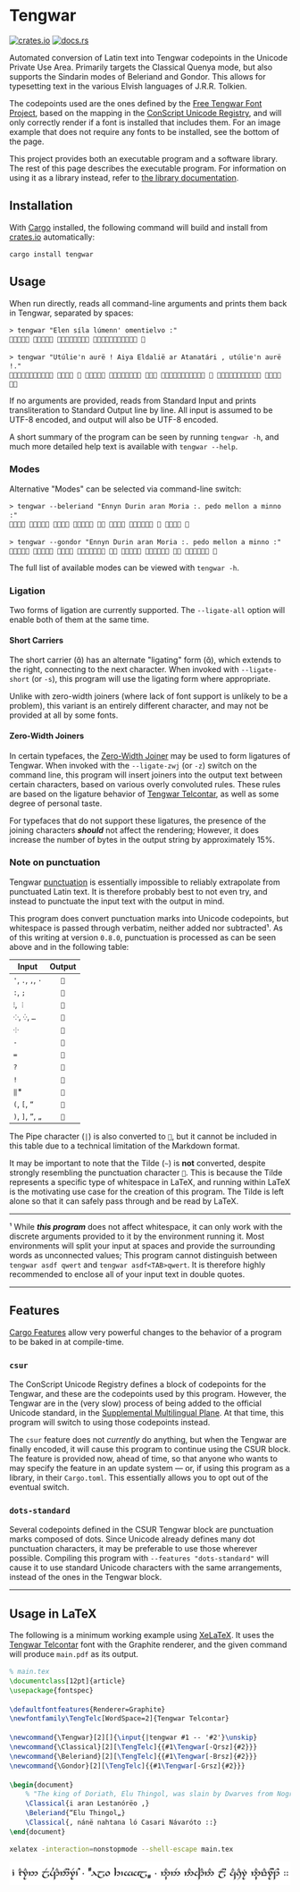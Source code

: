 # Tengwar

[crates.io]: https://img.shields.io/crates/v/tengwar?logo=rust&label=crates.io
[docs.rs]: https://docs.rs/tengwar/badge.svg
[![crates.io]](https://crates.io/crates/tengwar)
[![docs.rs]](https://docs.rs/tengwar)

[Tengwar Telcontar]: https://freetengwar.sourceforge.net/tengtelc.html

Automated conversion of Latin text into Tengwar codepoints in the Unicode Private Use Area.
Primarily targets the Classical Quenya mode, but also supports the Sindarin modes of Beleriand and Gondor.
This allows for typesetting text in the various Elvish languages of J.R.R. Tolkien.

The codepoints used are the ones defined by the [Free Tengwar Font Project](https://freetengwar.sourceforge.net/mapping.html), based on the mapping in the [ConScript Unicode Registry](https://en.wikipedia.org/wiki/Tengwar#ConScript_Unicode_Registry), and will only correctly render if a font is installed that includes them.
For an image example that does not require any fonts to be installed, see the bottom of the page.

This project provides both an executable program and a software library.
The rest of this page describes the executable program.
For information on using it as a library instead, refer to [the library documentation](https://docs.rs/tengwar).

## Installation

With [Cargo](https://github.com/rust-lang/cargo) installed, the following command will build and install from [crates.io](https://crates.io) automatically:

    cargo install tengwar

## Usage

When run directly, reads all command-line arguments and prints them back in Tengwar, separated by spaces:

    > tengwar "Elen síla lúmenn' omentielvo :"
        

    > tengwar "Utúlie'n aurë ! Aiya Eldalië ar Atanatári , utúlie'n aurë !."
              

If no arguments are provided, reads from Standard Input and prints transliteration to Standard Output line by line.
All input is assumed to be UTF-8 encoded, and output will also be UTF-8 encoded.

A short summary of the program can be seen by running `tengwar -h`, and much more detailed help text is available with `tengwar --help`.

### Modes

Alternative "Modes" can be selected via command-line switch:

    > tengwar --beleriand "Ennyn Durin aran Moria :. pedo mellon a minno :"
             

    > tengwar --gondor "Ennyn Durin aran Moria :. pedo mellon a minno :"
             

The full list of available modes can be viewed with `tengwar -h`.

### Ligation

Two forms of ligation are currently supported.
The `--ligate-all` option will enable both of them at the same time.

#### Short Carriers

The short carrier () has an alternate "ligating" form (), which extends to the right, connecting to the next character.
When invoked with `--ligate-short` (or `-s`), this program will use the ligating form where appropriate.

Unlike with zero-width joiners (where lack of font support is unlikely to be a problem), this variant is an entirely different character, and may not be provided at all by some fonts.

#### Zero-Width Joiners

In certain typefaces, the [Zero-Width Joiner](https://en.wikipedia.org/wiki/Zero-width_joiner) may be used to form ligatures of Tengwar.
When invoked with the `--ligate-zwj` (or `-z`) switch on the command line, this program will insert joiners into the output text between certain characters, based on various overly convoluted rules.
These rules are based on the ligature behavior of [Tengwar Telcontar], as well as some degree of personal taste.

For typefaces that do not support these ligatures, the presence of the joining characters ***should*** not affect the rendering;
However, it does increase the number of bytes in the output string by approximately 15%.

### Note on punctuation

Tengwar [punctuation](https://at.mansbjorkman.net/teng_punctuation.htm) is essentially impossible to reliably extrapolate from punctuated Latin text.
It is therefore probably best to not even try, and instead to punctuate the input text with the output in mind.

This program does convert punctuation marks into Unicode codepoints, but whitespace is passed through verbatim, neither added nor subtracted¹.
As of this writing at version `0.8.0`, punctuation is processed as can be seen above and in the following table:

| Input              | Output |
|--------------------|:------:|
| `'`, `.`, `,`, `·` |  ``   |
| `:`, `;`           |  ``   |
| `⁝`, `︙`           |  ``   |
| `⁘`, `⁛`, `…`      |  ``   |
| `⸭`                |  ``   |
| `-`                |  ``   |
| `=`                |  ``   |
| `?`                |  ``   |
| `!`                |  ``   |
| `‖`*               |  ``   |
| `(`, `[`, `“`      |  ``   |
| `)`, `]`, `”`, `„` |  ``   |

The Pipe character (`|`) is also converted to ``, but it cannot be included in this table due to a technical limitation of the Markdown format.

It may be important to note that the Tilde (`~`) is **not** converted, despite strongly resembling the punctuation character ``.
This is because the Tilde represents a specific type of whitespace in LaTeX, and running within LaTeX is the motivating use case for the creation of this program.
The Tilde is left alone so that it can safely pass through and be read by LaTeX.

---

¹ While ***this program*** does not affect whitespace, it can only work with the discrete arguments provided to it by the environment running it.
Most environments will split your input at spaces and provide the surrounding words as unconnected values;
This program cannot distinguish between `tengwar asdf qwert` and `tengwar asdf<TAB>qwert`.
It is therefore highly recommended to enclose all of your input text in double quotes.

---

## Features

[Cargo Features](https://doc.rust-lang.org/cargo/reference/features.html#command-line-feature-options) allow very powerful changes to the behavior of a program to be baked in at compile-time.

### `csur`

The ConScript Unicode Registry defines a block of codepoints for the Tengwar, and these are the codepoints used by this program.
However, the Tengwar are in the (very slow) process of being added to the official Unicode standard, in the [Supplemental Multilingual Plane](https://www.unicode.org/roadmaps/smp/).
At that time, this program will switch to using those codepoints instead.

The `csur` feature does not *currently* do anything, but when the Tengwar are finally encoded, it will cause this program to continue using the CSUR block.
The feature is provided now, ahead of time, so that anyone who wants to may specify the feature in an update system — or, if using this program as a library, in their `Cargo.toml`.
This essentially allows you to opt out of the eventual switch.

### `dots-standard`

Several codepoints defined in the CSUR Tengwar block are punctuation marks composed of dots.
Since Unicode already defines many dot punctuation characters, it may be preferable to use those wherever possible.
Compiling this program with `--features "dots-standard"` will cause it to use standard Unicode characters with the same arrangements, instead of the ones in the Tengwar block.

---

## Usage in LaTeX

The following is a minimum working example using [XeLaTeX](https://xetex.sourceforge.net/).
It uses the [Tengwar Telcontar] font with the Graphite renderer, and the given command will produce `main.pdf` as its output.

```latex
% main.tex
\documentclass[12pt]{article}
\usepackage{fontspec}

\defaultfontfeatures{Renderer=Graphite}
\newfontfamily\TengTelc[WordSpace=2]{Tengwar Telcontar}

\newcommand{\Tengwar}[2][]{\input{|tengwar #1 -- '#2'}\unskip}
\newcommand{\Classical}[2][\TengTelc]{{#1\Tengwar[-Qrsz]{#2}}}
\newcommand{\Beleriand}[2][\TengTelc]{{#1\Tengwar[-Brsz]{#2}}}
\newcommand{\Gondor}[2][\TengTelc]{{#1\Tengwar[-Grsz]{#2}}}

\begin{document}
    % "The king of Doriath, Elu Thingol, was slain by Dwarves from Nogrod."
    \Classical{i aran Lestanórëo ,}
    \Beleriand{“Elu Thingol„}
    \Classical{, nánë nahtana ló Casari Návaróto ::}
\end{document}
```

```bash
xelatex -interaction=nonstopmode --shell-escape main.tex
```

![Sample text](img/sample.png)

